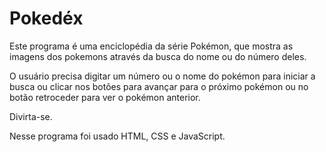 # Pokedéx

Este programa é uma enciclopédia da série Pokémon, que mostra as imagens dos pokemons através da busca do nome ou do número deles.

O usuário precisa digitar um número ou o nome do pokémon para iniciar a busca ou clicar nos botões para avançar para o próximo pokémon ou no botão retroceder para ver o pokémon anterior.

Divirta-se.

Nesse programa foi usado HTML, CSS e JavaScript.
